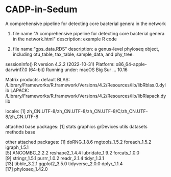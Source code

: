 # CADP-in-Sedum
A comprehensive pipeline for detecting core bacterial genera in the network

1. file name:"A comprehensive pipeline for detecting core bacterial genera in the network.html" 
description: example R code

2. file name:"gps_data.RDS" 
description: a genus-level phyloseq object, including otu_table, tax_table, sample_data, and phy_tree.

sessionInfo()
R version 4.2.2 (2022-10-31)
Platform: x86_64-apple-darwin17.0 (64-bit)
Running under: macOS Big Sur ... 10.16

Matrix products: default
BLAS:   /Library/Frameworks/R.framework/Versions/4.2/Resources/lib/libRblas.0.dylib
LAPACK: /Library/Frameworks/R.framework/Versions/4.2/Resources/lib/libRlapack.dylib

locale:
[1] zh_CN.UTF-8/zh_CN.UTF-8/zh_CN.UTF-8/C/zh_CN.UTF-8/zh_CN.UTF-8

attached base packages:
[1] stats     graphics  grDevices utils     datasets  methods   base     

other attached packages:
 [1] doRNG_1.8.6     rngtools_1.5.2  foreach_1.5.2   igraph_1.5.1   
 [5] ANCOMBC_2.2.2   reshape2_1.4.4  lubridate_1.9.2 forcats_1.0.0  
 [9] stringr_1.5.1   purrr_1.0.2     readr_2.1.4     tidyr_1.3.1    
[13] tibble_3.2.1    ggplot2_3.5.0   tidyverse_2.0.0 dplyr_1.1.4    
[17] phyloseq_1.42.0
